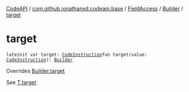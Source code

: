 [CodeAPI](../../../index.md) / [com.github.jonathanxd.codeapi.base](../../index.md) / [FieldAccess](../index.md) / [Builder](index.md) / [target](.)

# target

`lateinit var target: `[`CodeInstruction`](../../../com.github.jonathanxd.codeapi/-code-instruction.md)`fun target(value: `[`CodeInstruction`](../../../com.github.jonathanxd.codeapi/-code-instruction.md)`): `[`Builder`](index.md)

Overrides [Builder.target](../../-accessor/-builder/target.md)

See [T.target](#)

